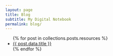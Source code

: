 ```yaml
---
layout: page
title: Blog
subtitle: My Digital Notebook
permalink: blog/
---
```


<ul>
  {% for post in collections.posts.resources %}
    <li>
      <a class="text-rose-700 underline decoration-dotted decoration-1 hover:no-underline" href="{{ post.relative_url }}">{{ post.data.title }}</a>
    </li>
  {% endfor %}
</ul>

